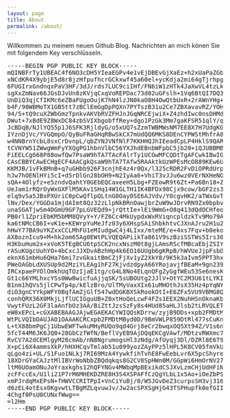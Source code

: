 ```yaml
---
layout: page
title: About
permalink: /about/
---
```

Willkommen zu meinem neuen Github Blog. Nachrichten an mich könen Sie mit folgendem Key verschlüsseln.

<pre>-----BEGIN PGP PUBLIC KEY BLOCK-----
mQINBFrTy1UBEAC4f6NO3cDH5YIeaEGPv4e1vEjDBEvGjXaEz+h2xUaPaZGbc4jX
xNCdKR4X9ybjE5d8r8jzHfpufhcrGCkxwf45a60el+ycKdja2mi64gTjrhpgTeKI
6FUGIrxGndnqxPaV3HF/3dJ/rds7LUC9ciIHf/FN6iW1zHTk4JaXwVL4tzLk6z4T
sgXxZmNav66JGsDJvUn8zKVjqCxqVoREPDac73d02uGFslh+1Vq6BtQI7DQ3s1K8
UnDiQ3qjCfIKMc6eZBaFUgoOujK7hN4lzJN0kaO8H4OwQtbUxR+2rAWnYHg+7dQA
b4F/90WBMoTX1GB5tt7zBClEmGgDpPQXn7PYTszB31u2Ce7ZBXavavRZ/YOHI+Kw
94/5+tQ9cuXZWbGmzTpnkvAKVbRVZFHJnJGqNRCEjwiX+Z4zhdIwc0nsDHMdke1b
DWut+7xBdE9Z8WxDC84zbSVIXbgobffRey+dgo1PzGk3Mm7gaKFSR51qlY/q4+cy
JcBDqB/NJlYQ55p1J6SFK3RjldyG/o5xUQ7sZzmTWBMWsNM7EE8X7H7UdgKG4Z9K
IYznDjVc/YVGQmpO/QyBuFRaGHqRBwSkCX7mUdQQ6MKS8DEnCYPWStMhfrA89pSe
w4NNBrnYcbL8sxCrDvnpL/qbZYNJVNfNlF7KKHHQJhIEeadCpLP4HklS9QARAQAB
tCVNYW51ZWwgWmFyYXQgPG1hbnVlbC56YXJhdEBnbWFpbC5jb20+iQJUBBMBCgA+
FiEELCg668P88owfQw7PsaW9hTA7TAcFAlrTy1UCGwMFCQDtTgAFCwkIBwIGFQoJ
CAsCBBYCAwECHgECF4AACgkQsaW9hTA7TAfw5RAAktkUzWPEsMcO889KEw6U5go9
KKMJB/1vFkBMnB+q7uGHbb926F3cnjhE4z4r0Qx/l325cRDR2FvDiOPRdUrp+QW6
hJw7hOENlHYi5cI+d5rDlGn28bOH9+N2IyAa6+VhiT3vJJu6wz0VErNXHeNOLxCD
sQA+4Olyfz+e5zndvQahtY0GEbEQCaxeeH5Lbg+FZEowR9t6Zt+Pa6Bn18+ZdQiw
UeJam1rRQrOyWxGXFlM5KAv1SHq14W1GLTH1IK4BFDx98Cjx9cow/bGF2zs3nt2d
elq9vSa5JBxPXUriC0pCwQflpQLtnG0Oay0SE6AJVdv/Y0cgvHK2/aTWxGvTmIsU
lNv/Dex/YGGDa1mjdAImt8Qz32zLlpNkBRnOawjbrZuW9wJDrvRN9Zx0bpbvoT9E
unaSGATjwSm4DGmU9GF7pLGVEQd9+jrQttIe+lEi9WmG+O8q413dQdOCHfeoXRaH
PB0rl1ZpriEbKM5bMM8QVyY+Y/FZ6Cc4MkUypdxWxRViqncpldzkTv9Mo79A2edh
ka6tNMcCB6I+vK1e+KEWrpYuMeJfz03y6XHspSAiShbkhtvCJXnAJru2H1u2QPXK
hHwY77BA9uYKZxxCCLMhFU1eMIudgwC4j4LIxx/mteME/e+4xs7Fqv+b0ekoQtnx
AX8oznIcu9+M+hk2om65Ag0EWtPLVQEQAPiikTa861V9szBziSSTWs5Irs301Dhe
H3KbuHum2x+xVoK5TEgBCU6tpSCK2ncxNszM0t8gjLAmsRScfMBcaEbjZSIYSsw5
rASuKUgcUuhYO+4bCxcJJXDvABzhHp4k6EO16UUgb6gKRpB/hWVUeJjpFsbO9fU0
eknX61mbHu6QHa76mi7zvGkaitBmCZjFjXv1yZ2XkY8/9K5k3aIvm5PPT3hxuIdO
PWeOAGbLdXUSUp9d2MziYLEAg1hF27KjvdzdpyA66YRojavjfBEaM+9gn239//jW
IRCxpaePYOlOmkhUqTOzIjaE1tg/cG4L8No4ELqnQFgZyGgfWEu53Se6nesKVeHp
Gt1c66YMLhxcYSs0WwBwicfuAjjqSK/5sUBOUtg2JJlV+OtYC2M3U61tLYKItYGg
B1nm1hQVs5jlCPwTp4p/kElzBro/UlTMyVaxXIx61uMHOthJsX35Hz4pYqNYUPZz
diO3gnCYYkpWFY0BqfAmZjGlf547wdDGKBXSkRookOtI+E6ZFx5VU9VBMG8Q3682
conhQRX36X0MkjLjflUCIGguUB+Z0xtHoQeLcwF4FZs1EEX2NuhHSnOknaKbugVE
VwytFUzL2GF3laAnfbOz3AA/BiZttJzsSzFy8s4HUd85aHLJlsb2tLRVQLETeqnD
eW0xEPcL+cGXABEBAAGJAjwEGAEKACYWIQQsKDrrw/zyjB9DDs+xpb2FMDtMBwUC
WtPLVQIbDAUJAO1OAAAKCRCxpb2FMDtMByd0D/9BmVWLP859DtRl477sCuKngcse
L+tX88bmPgCj1UbwEWFTwAuMHyRUQo9qd4Grj8eCr2bwqxOQ5Xt94Z/V1s6ne1K7
5fcT44M6JK6JQ0+28GbCzfWfN/BeflVyEB9AjDQqEKCgVAwf/MDtzvRWXmc7VLFD
RvCV7A2dCEMlgyM28cmAb/nN8NgrumogsHl3zNdg/AfUyqj3Dl/DZRl8E6T9yfQ2
X+pCi6X4ammsXkP/hHXHCqvTmlab51u099yozZAyPPz5lHPL5K8CV05fmVkUSgJU
qLgo4zi+UL/S1Fuo1NLkj7RI69MzA4YywkfihTvhE8FwEebLvr6X5pcShyreDDdO
18XDrGYaCAJztMlIBVrWoNbbZBQdqkqs8G2CV8SpHWn0M/GGpWi6HmOrNV271feB
ltM0UOamONuJoYraxkghs12hQFYNGv4MWbqMpBExikdCSJXvLzmCHjUdHFiNNyOk
zcFFccEx/U1li21P7rM6MHEKDZRE8H3S4XSPAFfCzQgYLbL1x5Ao+iOeZbPSHUWy
xmPJrdqMxEPsN+fHWVCCRITPpI+VnCiYuBj/0/W5JGvDeZ3curpsSH3vj316l9qT
d6zEL4otEsx0KgvwtLTBgMZLqvuwJv/Jw2acSPXSgHjG43TSPHupfk0efGIIBrfn
4Chgf0PsU0CUNxfWwg==
=l2Hm
-----END PGP PUBLIC KEY BLOCK-----</pre>
